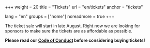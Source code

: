 +++
weight = 20
title = "Tickets"
url = "en/tickets"
anchor = "tickets"

lang = "en"
groups = ["home"]
noreadmore = true
+++

The ticket sale will start in late August. Right now we are looking for sponsors to make sure the tickets are as affordable as possible.

**Please read our <a href="/en/code-of-conduct/">Code of Conduct</a> before considering buying tickets!**

<!--more-->